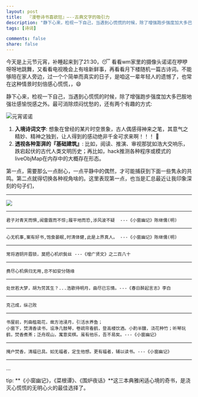 ```yaml
---
layout: post
title:  『漫卷诗书喜欲狂』—--古典文字的吸引力
description: "静下心来，检视一下自己，当遇到心慌慌的时候，除了增强跑步强度加大多巴胺地强壮感愉悦感之外。最可消除烦闷忧愁的，还有两个有趣的方式:"
tags: [诗词]

comments: false
share: false
---
```

今天是上元节元宵，补睡起来到了21:30，:sleeping: 看看wm家里的摄像头诺诺在咿咿呀呀地跳舞，又看看电视晚会上有啥新鲜事，再看看月下楼随机一篇古诗词。不能够陪在家人旁边，过一个个简单而真实的日子，是咱这一辈年轻人的遗憾了，也常在这种情景时刻倍感心慌慌，，:smile:

静下心来，检视一下自己，当遇到心慌慌的时候，除了增强跑步强度加大多巴胺地强壮感愉悦感之外。最可消除烦闷忧愁的，还有两个有趣的方式:

![元宵诺诺](http://b-egs-studio-images.oss-cn-shenzhen.aliyuncs.com/ruoxu-blog%2Fyuan-xiao-jie-nuo-nuo.jpg)
 


1. **入境诗词文字**: 想象在曾经的某片时空景象，古人偶感得神来之笔，其意气之精妙、精神之独到，让人得到的感动绝非千金可求来啊！！！ :pray:
2. **透视各种澎湃的『基础建筑』**:  比如，阅读、推演、审视那犹如浩大交响乐，跌宕起伏的古代人类文明历史；再比如，hack推测各种程序或模式的liveObjMap在内存中的大概存在形态。

第一点，需要那么一点耐心，一点平静中的偶然，才可能捕获到下面一些隽永的共鸣。第二点就得切换各种视角啥的。这里表现第一点，也当是汇总最近让我印象深刻的句子们，

---
![](http://b-egs-studio-images.oss-cn-shenzhen.aliyuncs.com/ruoxu-blog%2Fman-juan-shi-cover.jpg)

---
	君子对青天而惧,闻雷霆而不惊;履平地而恐,涉风波不疑  ---《小窗幽记》陈继儒(明)
---	
	心无机事,案有好书,饱食晏眠,时清体健,此是上界真人。 ---《小窗幽记》陈继儒(明)
---
	常将酒钥开眉锁，莫把心机织鬓丝 ---《增广贤文》之二百八十
---
	费尽心机俱归无用,总不如安分随缘
---
	处世若大梦，胡为劳其生？...浩歌待明月，曲尽已忘情。---《春日醉起言志》李白
---
	克己成，纵己败
---
	书屋前，列曲槛栽花，凿方池浸月，引活水养鱼；
	小窗下，焚清香读书，设净几鼓琴，卷疏帘看鹤，登高楼饮酒。小酌半醺，浇花种竹；听琴玩鹤，焚香煮茶；泛舟观山，寓意奕棋。虽有他乐，吾不易矣。---《小窗幽记》
---
	掩户焚香，清福已具。如无福者，定生他想。更有福者，辅以读书。---《小窗幽记》
---

...


tip: **《小窗幽记》，《菜根谭》、《围炉夜话》**这三本典雅闲适心境的奇书，是浇灭心慌慌的无明心火的最佳选择了。